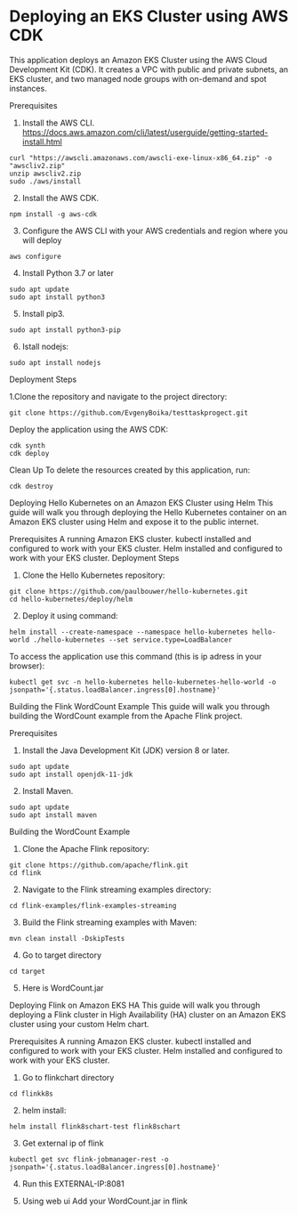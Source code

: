 
# Deploying an EKS Cluster using AWS CDK
This application deploys an Amazon EKS Cluster using the AWS Cloud Development Kit (CDK). It creates a VPC with public and private subnets, an EKS cluster, and two managed node groups with on-demand and spot instances.


Prerequisites
1. Install the AWS CLI. https://docs.aws.amazon.com/cli/latest/userguide/getting-started-install.html

```
curl "https://awscli.amazonaws.com/awscli-exe-linux-x86_64.zip" -o "awscliv2.zip"
unzip awscliv2.zip
sudo ./aws/install
```

2. Install the AWS CDK.

```
npm install -g aws-cdk
```
3. Configure the AWS CLI with your AWS credentials and region where you will deploy

```
aws configure
```
4. Install Python 3.7 or later

```
sudo apt update
sudo apt install python3
```

5. Install pip3.

```
sudo apt install python3-pip
```
6. Istall nodejs:

```
sudo apt install nodejs
```
Deployment Steps

1.Clone the repository and navigate to the project directory:

```
git clone https://github.com/EvgenyBoika/testtaskprogect.git

```
Deploy the application using the AWS CDK:

```
cdk synth
cdk deploy

```

Clean Up
To delete the resources created by this application, run:

```
cdk destroy

```

Deploying Hello Kubernetes on an Amazon EKS Cluster using Helm
This guide will walk you through deploying the Hello Kubernetes container on an Amazon EKS cluster using Helm and expose it to the public internet.

Prerequisites
A running Amazon EKS cluster.
kubectl installed and configured to work with your EKS cluster.
Helm installed and configured to work with your EKS cluster.
Deployment Steps
1. Clone the Hello Kubernetes repository:
```
git clone https://github.com/paulbouwer/hello-kubernetes.git
cd hello-kubernetes/deploy/helm

```
2. Deploy it using command:

```
helm install --create-namespace --namespace hello-kubernetes hello-world ./hello-kubernetes --set service.type=LoadBalancer

```
To access the application use this command (this is ip adress in your browser):
```
kubectl get svc -n hello-kubernetes hello-kubernetes-hello-world -o jsonpath='{.status.loadBalancer.ingress[0].hostname}'

```
Building the Flink WordCount Example
This guide will walk you through building the WordCount example from the Apache Flink project.

Prerequisites
1. Install the Java Development Kit (JDK) version 8 or later.

```
sudo apt update
sudo apt install openjdk-11-jdk

```

2. Install Maven.

```
sudo apt update
sudo apt install maven

```

Building the WordCount Example
1. Clone the Apache Flink repository:

```
git clone https://github.com/apache/flink.git
cd flink

```

2. Navigate to the Flink streaming examples directory:

```
cd flink-examples/flink-examples-streaming

```

3. Build the Flink streaming examples with Maven:

```
mvn clean install -DskipTests

```
4. Go to target directory 

```
cd target

```
5. Here is WordCount.jar


Deploying Flink on Amazon EKS HA
This guide will walk you through deploying a Flink cluster in High Availability (HA) cluster on an Amazon EKS cluster using your custom Helm chart.

Prerequisites
A running Amazon EKS cluster.
kubectl installed and configured to work with your EKS cluster.
Helm installed and configured to work with your EKS cluster.

1. Go to flinkchart directory

```
cd flinkk8s

```
2. helm install:

```
helm install flink8schart-test flink8schart
```
3. Get external ip of flink

```
kubectl get svc flink-jobmanager-rest -o jsonpath='{.status.loadBalancer.ingress[0].hostname}'

```
4. Run this EXTERNAL-IP:8081

5. Using web ui Add your WordCount.jar in flink
